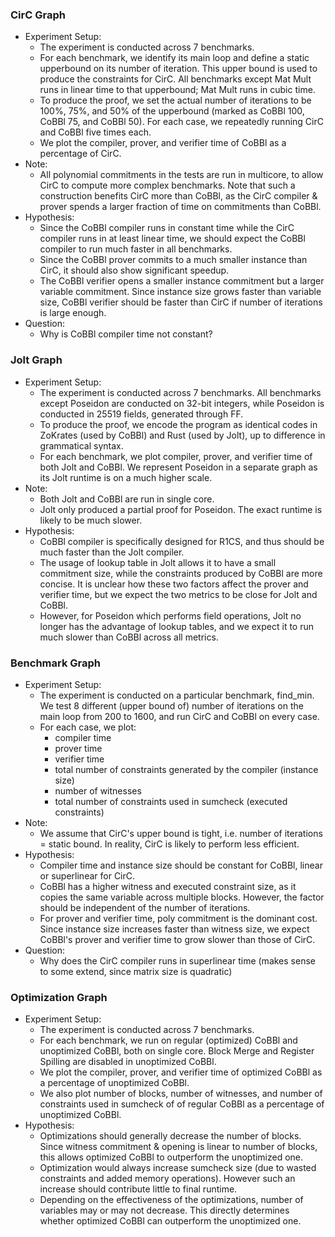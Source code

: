 ### CirC Graph
* Experiment Setup:
  * The experiment is conducted across 7 benchmarks.
  * For each benchmark, we identify its main loop and define a static upperbound on its number of iteration. This upper bound is used to produce the constraints for CirC. All benchmarks except Mat Mult runs in linear time to that upperbound; Mat Mult runs in cubic time.
  * To produce the proof, we set the actual number of iterations to be 100%, 75%, and 50% of the upperbound (marked as CoBBl 100, CoBBl 75, and CoBBl 50). For each case, we repeatedly running CirC and CoBBl five times each.
  * We plot the compiler, prover, and verifier time of CoBBl as a percentage of CirC.
* Note:
  * All polynomial commitments in the tests are run in multicore, to allow CirC to compute more complex benchmarks. Note that such a construction benefits CirC more than CoBBl, as the CirC compiler & prover spends a larger fraction of time on commitments than CoBBl.
* Hypothesis:
  * Since the CoBBl compiler runs in constant time while the CirC compiler runs in at least linear time, we should expect the CoBBl compiler to run much faster in all benchmarks.
  * Since the CoBBl prover commits to a much smaller instance than CirC, it should also show significant speedup.
  * The CoBBl verifier opens a smaller instance commitment but a larger variable commitment. Since instance size grows faster than variable size, CoBBl verifier should be faster than CirC if number of iterations is large enough.
* Question:
  * Why is CoBBl compiler time not constant?

### Jolt Graph
* Experiment Setup:
  * The experiment is conducted across 7 benchmarks. All benchmarks except Poseidon are conducted on 32-bit integers, while Poseidon is conducted in 25519 fields, generated through FF.
  * To produce the proof, we encode the program as identical codes in ZoKrates (used by CoBBl) and Rust (used by Jolt), up to difference in grammatical syntax.
  * For each benchmark, we plot compiler, prover, and verifier time of both Jolt and CoBBl. We represent Poseidon in a separate graph as its Jolt runtime is on a much higher scale.
* Note:
  * Both Jolt and CoBBl are run in single core.
  * Jolt only produced a partial proof for Poseidon. The exact runtime is likely to be much slower.
* Hypothesis:
  * CoBBl compiler is specifically designed for R1CS, and thus should be much faster than the Jolt compiler.
  * The usage of lookup table in Jolt allows it to have a small commitment size, while the constraints produced by CoBBl are more concise. It is unclear how these two factors affect the prover and verifier time, but we expect the two metrics to be close for Jolt and CoBBl.
  * However, for Poseidon which performs field operations, Jolt no longer has the advantage of lookup tables, and we expect it to run much slower than CoBBl across all metrics.
  
### Benchmark Graph
* Experiment Setup:
  * The experiment is conducted on a particular benchmark, find_min. We test 8 different (upper bound of) number of iterations on the main loop from 200 to 1600, and run CirC and CoBBl on every case.
  * For each case, we plot: 
    * compiler time
    * prover time
    * verifier time
    * total number of constraints generated by the compiler (instance size)
    * number of witnesses
    * total number of constraints used in sumcheck (executed constraints)
* Note:
  * We assume that CirC's upper bound is tight, i.e. number of iterations = static bound. In reality, CirC is likely to perform less efficient.
* Hypothesis:
  * Compiler time and instance size should be constant for CoBBl, linear or superlinear for CirC.
  * CoBBl has a higher witness and executed constraint size, as it copies the same variable across multiple blocks. However, the factor should be independent of the number of iterations.
  * For prover and verifier time, poly commitment is the dominant cost. Since instance size increases faster than witness size, we expect CoBBl's prover and verifier time to grow slower than those of CirC.
* Question:
  * Why does the CirC compiler runs in superlinear time (makes sense to some extend, since matrix size is quadratic)

### Optimization Graph
* Experiment Setup:
  * The experiment is conducted across 7 benchmarks.
  * For each benchmark, we run on regular (optimized) CoBBl and unoptimized CoBBl, both on single core. Block Merge and Register Spilling are disabled in unoptimized CoBBl.
  * We plot the compiler, prover, and verifier time of optimized CoBBl as a percentage of unoptimized CoBBl.
  * We also plot number of blocks, number of witnesses, and number of constraints used in sumcheck of of regular CoBBl as a percentage of unoptimized CoBBl.
* Hypothesis:
  * Optimizations should generally decrease the number of blocks. Since witness commitment & opening is linear to number of blocks, this allows optimized CoBBl to outperform the unoptimized one.
  * Optimization would always increase sumcheck size (due to wasted constraints and added memory operations). However such an increase should contribute little to final runtime.
  * Depending on the effectiveness of the optimizations, number of variables may or may not decrease. This directly determines whether optimized CoBBl can outperform the unoptimized one.